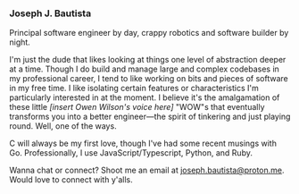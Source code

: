 
### Joseph J. Bautista

Principal software engineer by day, crappy robotics and software builder by night.

I'm just the dude that likes looking at things one level of abstraction deeper at a time. Though I do build and manage large and complex codebases in my professional career, I tend to like working on bits and pieces of software in my free time. I like isolating certain features or characteristics I'm particularly interested in at the moment. I believe it's the amalgamation of these little _[insert Owen Wilson's voice here]_ "WOW"s that eventually transforms you into a better engineer—the spirit of tinkering and just playing round. Well, one of the ways.

C will always be my first love, though I've had some recent musings with Go. Professionally, I use JavaScript/Typescript, Python, and Ruby.

Wanna chat or connect? Shoot me an email at joseph.bautista@proton.me. Would love to connect with y'alls.

